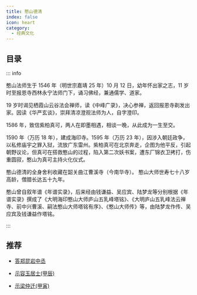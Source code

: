```yaml
---
title: 憨山德清
index: false
icon: heart
category:
  - 经典文化
---
```


## 目录

::: info

憨山法师生于 1546 年（明世宗嘉靖 25 年）10 月 12 日，幼年怀出家之志，11 岁时至报恩寺西林永宁法师门下，诵习佛经，兼通儒学、道家。

19 岁时谒见栖霞山云谷法会禅师，读《中峰广录》，决心参禅，返回报恩寺剃发出家。因读《华严玄谈》，崇拜清凉澄观法师为人，自字澄印。

1586 年，致信紫柏真可，两人在即墨相遇，相谈一晚，从此成为一生至交。

1590 年（万历 18 年），建成海印寺。1595 年（万历 23 年），因涉入朝廷政争，以私修庙宇之罪入狱，流放广东雷州。紫柏真可在北京奔走，企图为他平反，引起朝野议论，但真可在搭救憨山的过程，陷入第二次妖书案，遭东厂锦衣卫拷打，伤重圆寂，憨山为真可主持火化仪式。

憨山德清的全身舍利收藏在韶关曲江曹溪寺（今南华寺）。 憨山大师世寿七十八岁高龄，僧腊长达五十九年。

憨山曾自叙年谱《年谱实录》，后来经由钱谦益、吴应宾、陆梦龙等分别根据《年谱实录》撰成了《大明海印憨山大师庐山五乳峰塔铭》、《大明庐山五乳峰法云禅寺、前中兴曹溪、嗣法憨山大师塔铭有序》、《憨山大师传》等，由陆梦龙作传、吴应宾及钱谦益作塔铭。

:::  

## 推荐

- [答郑昆岩中丞](../HanShanDeiQing/22年12月份/20221208.md)

- [示容玉居士(甲辰)](../HanShanDeiQing/23年1月份/20230105-示容玉居士(甲辰).md)

- [示梁仲迁(甲寅)](../HanShanDeiQing/23年1月份/20230127-示梁仲迁(甲寅).md)

 
